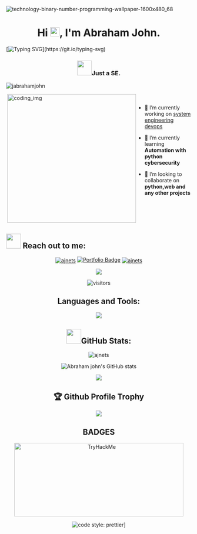 ![technology-binary-number-programming-wallpaper-1600x480_68](https://user-images.githubusercontent.com/88621342/202923774-e8529a32-8047-4fad-98e0-71b550230481.jpg)
<h1 align="center">Hi <img src="https://media.giphy.com/media/hvRJCLFzcasrR4ia7z/giphy.gif" width="25px">, I'm Abraham John.</h1>

[![Typing SVG](https://readme-typing-svg.herokuapp.com?duration=10000&center=true&vCenter=true&width=800&height=30&lines=Hello+this+is+Abraham+John%2C+Welcome+to+my+Github+page.)](https://git.io/typing-svg)

<h3 align="center"><img src="https://media.giphy.com/media/WUlplcMpOCEmTGBtBW/giphy.gif" width="40">Just a SE.</h3>

 <p align="left"> <img src="https://komarev.com/ghpvc/?username=Jabrahamjohn&label=Profile%20views&color=0e75b6&style=flat" alt="jabrahamjohn" /> </p>
 
<div style="display:flex">
  <img align="right" alt="coding_img" width="350" src="https://media.giphy.com/media/RbDKaczqWovIugyJmW/giphy.gif">
  </p>

- 🔭 I’m currently working on [system engineering devops](https://github.com/Jabrahamjohn/alx-system_engineering-devops)

- 🌱 I’m currently learning <br>**Automation with python**<br>**cybersecurity**

- 👯 I’m looking to collaborate on **python,web and any other projects**
</div>

## <img src="https://media.giphy.com/media/LnQjpWaON8nhr21vNW/giphy.gif" width="40"> **Reach out to me:** ️

<p align="center">
<a href="https://linkedin.com/in/jabrahamjohns" target="_blank"><img align="center" src="https://img.shields.io/badge/-LinkedIn-0e76a8?style=flat-square&logo=Linkedin&logoColor=white" alt="ajnets" /></a>
<a href="https://ajnets.netlify.app/" target="_blank"><img src="https://img.shields.io/badge/Portfolio-dda703?style=for-the-badge&logo=About.me&logoColor=white" alt="Portfolio Badge"></a>
<a href="mailto:netsaj4@gmail.com" target="_blank"><img align="center" src="https://img.shields.io/badge/-Gmail-EA4335?style=flat-square&logo=Gmail&logoColor=white" alt="ajnets"></a>
 <p align="center"> <img src="https://u8views.com/api/v1/github/profiles/79409258/views/day-week-month-total-count.svg"> </p>
<p align="center"> <img src="https://komarev.com/ghpvc/?username=jabrahamjohn&label=Visitors&color=0088cc&style=flat-square" alt="visitors"> </p>

<h2 align="center">Languages and Tools:</h2>
<p align="center"> 
  <img src="https://skillicons.dev/icons?i=c,php,bootstrap,css,discord,django,express,git,github,gitlab,heroku,html,java,js,linux,mongodb,mysql,nodejs,ps,py,selenium,ts,vscode&perline=10">
</p>


<h2 align="center"><img src="https://media.giphy.com/media/ZCN6F3FAkwsyOGU2RS/giphy.gif" width="40">GitHub Stats:</h2>
<div align="center">

<img src="https://github-readme-stats.vercel.app/api/top-langs?username=Jabrahamjohn&layout=compact&include_all_commits=true&count_private=true&show_icons=true&line_height=20&title_color=7A7ADB&icon_color=2234AE&text_color=D3D3D3&bg_color=0,000000,130F40" alt="ajnets" />

![Abraham john's GitHub stats](https://github-readme-stats.vercel.app/api?username=Jabrahamjohn&theme=aura&show_icons=true)

<img src="https://github-readme-streak-stats.herokuapp.com/?user=Jabrahamjohn&border=D3D3D3&sideNums=7A7ADB&background=130F40&stroke=6842DB&currStreakNum=7A7ADB&ring=5B3CDD&fire=D3D351&currStreakLabel=D3D3D3&sideLabels=D3D3D3&dates=A3A3A3" />

 <h2 align="center">🏆 Github Profile Trophy</h2>
  <p align="center">
  <a href="https://github.com/ryo-ma/github-profile-trophy">
   <img src="https://github-profile-trophy.vercel.app/?username=jabrahamjohn&column=8&theme=darkhub"/>
  </a>
 </p>

 <h2 align="centre">BADGES</h2>

<img src="https://tryhackme-badges.s3.amazonaws.com/netsaj4.png" alt="TryHackMe" width="460" height="200">

![code style: prettier](https://img.shields.io/badge/code_style-prettier-ff69b4.svg?style=flat-square)]

</div>
